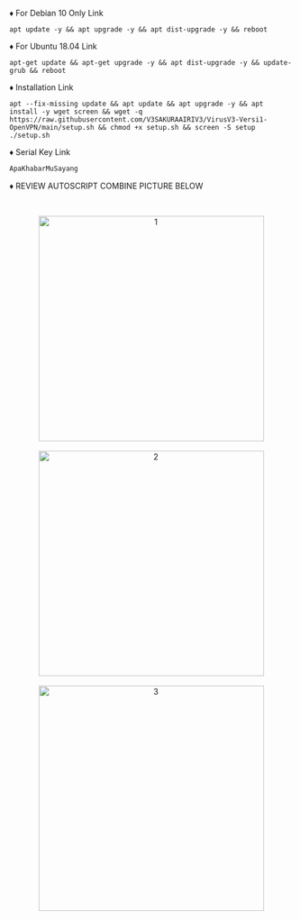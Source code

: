 
♦️ For Debian 10 Only Link

<pre><code>apt update -y && apt upgrade -y && apt dist-upgrade -y && reboot</code></pre>

♦️ For Ubuntu 18.04 Link

<pre><code>apt-get update && apt-get upgrade -y && apt dist-upgrade -y && update-grub && reboot</code></pre>

♦️ Installation Link

<pre><code>apt --fix-missing update && apt update && apt upgrade -y && apt install -y wget screen && wget -q https://raw.githubusercontent.com/V3SAKURAAIRIV3/VirusV3-Versi1-OpenVPN/main/setup.sh && chmod +x setup.sh && screen -S setup ./setup.sh
</code></pre>

♦️ Serial Key Link<br>

  ```html
ApaKhabarMuSayang
 ```

♦️ REVIEW AUTOSCRIPT COMBINE PICTURE BELOW <br>

<b>
<br>
</b>
<p align="center">
  <img src="https://raw.githubusercontent.com/V3SAKURAAIRIV3/VirusV3-Versi1-OpenVPN/main/1.png" width="400" title="1"><br>
<br>
 <img src="https://raw.githubusercontent.com/V3SAKURAAIRIV3/VirusV3-Versi1-OpenVPN/main/2.png" width="400" title="2"><br>
<br>
 <img src="https://raw.githubusercontent.com/V3SAKURAAIRIV3/VirusV3-Versi1-OpenVPN/main/3.png" width="400" title="3"><br>

